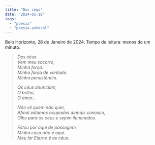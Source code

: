 ```yaml
---
title: "Dos céus"
date: "2024-01-18"
tags: 
  - "poesia"
  - "poesia-autoral"
---
```


Belo Horizonte, 28 de Janeiro de 2024. 
Tempo de leitura: menos de um minuto.

> _Dos céus_  
> _Vem meu socorro,_  
> _Minha força._  
> _Minha força de vontade._  
> _Minha persistência._
> 
> _Os céus anunciam,_  
> _O brilho,_  
> _O amor…_
> 
> _Não vê quem não quer,_  
> _Afinal estamos ocupados demais conosco,_  
> _Olhe para os céus e sejam iluminados._
> 
> _Estou por aqui de passagem,_  
> _Minha casa não é aqui._  
> _Meu lar Eterno é os céus._
